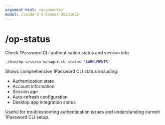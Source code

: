 ```yaml
---
argument-hint: <arguments>
model: claude-3-5-sonnet-20241022
---
```


# /op-status

Check 1Password CLI authentication status and session info

```bash
./bin/op-session-manager.sh status "$ARGUMENTS"
```

Shows comprehensive 1Password CLI status including:
- Authentication state
- Account information
- Session age
- Auto-refresh configuration
- Desktop app integration status

Useful for troubleshooting authentication issues and understanding
current 1Password CLI setup.